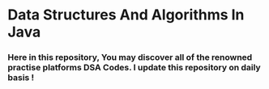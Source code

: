 # Data Structures And Algorithms In Java

### Here in this repository, You may discover all of the renowned practise platforms DSA Codes. I update this repository on daily basis !



